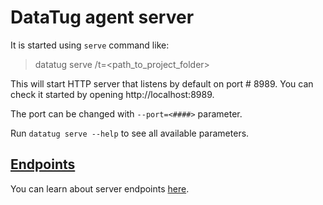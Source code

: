 # DataTug agent server

It is started using `serve` command like:

> datatug serve /t=<path_to_project_folder>

This will start HTTP server that listens by default on port # 8989.
You can check it started by opening http://localhost:8989.

The port can be changed with `--port=<####>` parameter.

Run `datatug serve --help` to see all available parameters. 

## [Endpoints](endpoints)
You can learn about server endpoints [here](endpoints).
